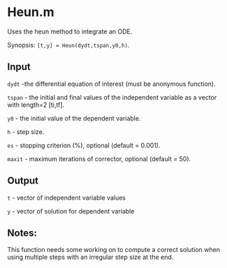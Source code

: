# Heun.m
Uses the heun method to integrate an ODE. 

Synopsis: `[t,y] = Heun(dydt,tspan,y0,h)`.

## Input
`dydt` -the differential equation of interest (must be anonymous function).

`tspan` - the initial and final values of the independent variable as a vector with length=2 [ti,tf].

`y0` - the initial value of the dependent variable.

`h` - step size.

`es` - stopping criterion (%), optional (default = 0.001).

`maxit` - maximum iterations of corrector, optional (default = 50).

## Output
`t` - vector of independent variable values

`y` - vector of solution for dependent variable  

## Notes:
This function needs some working on to compute a correct solution when using multiple steps with an irregular step size at the end. 
